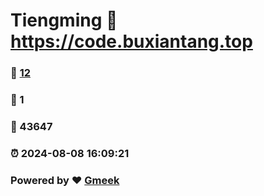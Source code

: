 # Tiengming :link: https://code.buxiantang.top 
### :page_facing_up: [12](https://code.buxiantang.top/tag.html) 
### :speech_balloon: 1 
### :hibiscus: 43647 
### :alarm_clock: 2024-08-08 16:09:21 
### Powered by :heart: [Gmeek](https://github.com/Meekdai/Gmeek)
